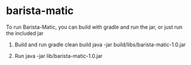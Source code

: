 # barista-matic
To run Barista-Matic, you can build with gradle and run the jar, or just run the included jar

1. Build and run
gradle clean build
java -jar build/libs/barista-matic-1.0.jar

2. Run
java -jar lib/barista-matic-1.0.jar
